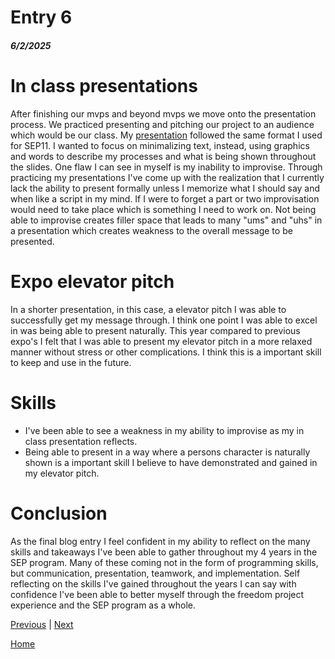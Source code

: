 # Entry 6
##### 6/2/2025

# In class presentations

After finishing our mvps and beyond mvps we move onto the presentation process. We practiced presenting and pitching our project to an audience which would be our class. My [presentation](https://docs.google.com/presentation/d/12xopF6Oz21LO7N8DptT2SDHipW3bY3QS5HqsoK8sp2w/edit?usp=sharing) followed the same format I used for SEP11. I wanted to focus on minimalizing text, instead, using graphics and words to describe my processes and what is being shown throughout the slides. One flaw I can see in myself is my inability to improvise. Through practicing my presentations I've come up with the realization that I currently lack the ability to present formally unless I memorize what I should say and when like a script in my mind. If I were to forget a part or two improvisation would need to take place which is something I need to work on. Not being able to improvise creates filler space that leads to many "ums" and "uhs" in a presentation which creates weakness to the overall message to be presented.

# Expo elevator pitch

In a shorter presentation, in this case, a elevator pitch I was able to successfully get my message through. I think one point I was able to excel in was being able to present naturally. This year compared to previous expo's I felt that I was able to present my elevator pitch in a more relaxed manner without stress or other complications. I think this is a important skill to keep and use in the future.

# Skills

* I've been able to see a weakness in my ability to improvise as my in class presentation reflects.
* Being able to present in a way where a persons character is naturally shown is a important skill I believe to have demonstrated and gained in my elevator pitch.

# Conclusion
As the final blog entry I feel confident in my ability to reflect on the many skills and takeaways I've been able to gather throughout my 4 years in the SEP program. Many of these coming not in the form of programming skills, but communication, presentation, teamwork, and implementation. Self reflecting on the skills I've gained throughout the years I can say with confidence I've been able to better myself through the freedom project experience and the SEP program as a whole.


[Previous](entry05.md) | [Next](entry07.md)

[Home](../README.md)